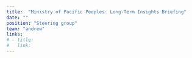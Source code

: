 ```yaml
---
title:  "Ministry of Pacific Peoples: Long-Term Insights Briefing"
date: ""
position: "Steering group"
team: "andrew"
links:
# - title:
#   link:
---
```

